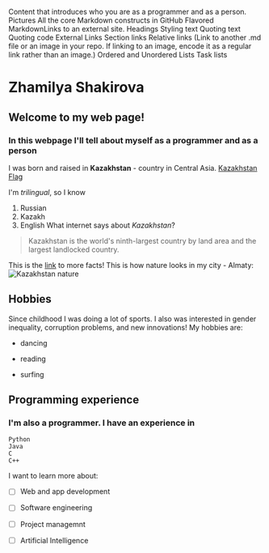 Content that introduces who you are as a programmer and as a person. 
Pictures
All the core Markdown constructs in GitHub Flavored MarkdownLinks to an external site.
Headings
Styling text
Quoting text
Quoting code
External Links
Section links
Relative links (Link to another .md file or an image in your repo. If linking to an image, encode it as a regular link rather than an image.)
Ordered and Unordered Lists
Task lists



# Zhamilya Shakirova
## Welcome to my web page!
### In this webpage I'll tell about myself as a programmer and as a person


I was born and raised in **Kazakhstan** - country in Central Asia.
[Kazakhstan Flag](Flag-Kazakhstan.webp)


I'm *trilingual*, so I know
1. Russian
2. Kazakh
3. English
What internet says about *Kazakhstan*?
> Kazakhstan is the world's ninth-largest country by land area and the largest landlocked country.



This is the [link](https://aboutkazakhstan.com/blog/entertainment/12-interesting-facts-about-kazakhstan/) to more facts!
This is how nature looks in my city - Almaty:
![Kazakhstan nature](https://www.advantour.com/img/kazakhstan/images/nature.jpg) 

## Hobbies
Since childhood I was doing a lot of sports. I also was interested in gender inequality, corruption problems, and new innovations!
My hobbies are:
- dancing
* reading
+ surfing

## Programming experience
### I'm also a programmer. I have an experience in
```
Python
Java
C
C++
```


I want to learn more about:
- [ ] Web and app development
- [ ] Software engineering 
- [ ] Project managemnt 
- [ ] Artificial Intelligence 

  
